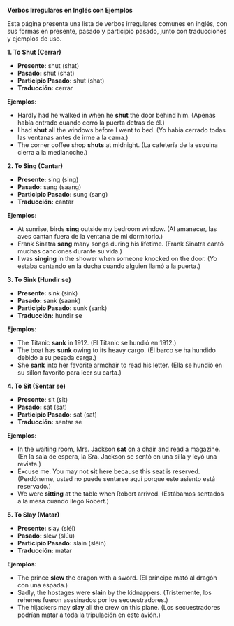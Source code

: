 

**Verbos Irregulares en Inglés con Ejemplos**

Esta página presenta una lista de verbos irregulares comunes en inglés, con sus formas en presente, pasado y participio pasado, junto con traducciones y ejemplos de uso.

**1. To Shut (Cerrar)**

*   **Presente:** shut (shat)
*   **Pasado:** shut (shat)
*   **Participio Pasado:** shut (shat)
*   **Traducción:** cerrar

**Ejemplos:**

*   Hardly had he walked in when he **shut** the door behind him. (Apenas había entrado cuando cerró la puerta detrás de él.)
*   I had **shut** all the windows before I went to bed. (Yo había cerrado todas las ventanas antes de irme a la cama.)
*   The corner coffee shop **shuts** at midnight. (La cafetería de la esquina cierra a la medianoche.)

**2. To Sing (Cantar)**

*   **Presente:** sing (sing)
*   **Pasado:** sang (saang)
*   **Participio Pasado:** sung (sang)
*   **Traducción:** cantar

**Ejemplos:**

*   At sunrise, birds **sing** outside my bedroom window. (Al amanecer, las aves cantan fuera de la ventana de mi dormitorio.)
*   Frank Sinatra **sang** many songs during his lifetime. (Frank Sinatra cantó muchas canciones durante su vida.)
*   I was **singing** in the shower when someone knocked on the door. (Yo estaba cantando en la ducha cuando alguien llamó a la puerta.)

**3. To Sink (Hundir se)**

*   **Presente:** sink (sink)
*   **Pasado:** sank (saank)
*   **Participio Pasado:** sunk (sank)
*   **Traducción:** hundir se

**Ejemplos:**

*   The Titanic **sank** in 1912. (El Titanic se hundió en 1912.)
*   The boat has **sunk** owing to its heavy cargo. (El barco se ha hundido debido a su pesada carga.)
*   She **sank** into her favorite armchair to read his letter. (Ella se hundió en su sillón favorito para leer su carta.)

**4. To Sit (Sentar se)**

*   **Presente:** sit (sit)
*   **Pasado:** sat (sat)
*   **Participio Pasado:** sat (sat)
*   **Traducción:** sentar se

**Ejemplos:**

*   In the waiting room, Mrs. Jackson **sat** on a chair and read a magazine. (En la sala de espera, la Sra. Jackson se sentó en una silla y leyó una revista.)
*   Excuse me. You may not **sit** here because this seat is reserved. (Perdóneme, usted no puede sentarse aquí porque este asiento está reservado.)
*   We were **sitting** at the table when Robert arrived. (Estábamos sentados a la mesa cuando llegó Robert.)

**5. To Slay (Matar)**

*   **Presente:** slay (sléi)
*   **Pasado:** slew (slúu)
*   **Participio Pasado:** slain (sléin)
*   **Traducción:** matar

**Ejemplos:**

*   The prince **slew** the dragon with a sword. (El príncipe mató al dragón con una espada.)
*   Sadly, the hostages were **slain** by the kidnappers. (Tristemente, los rehenes fueron asesinados por los secuestradores.)
*   The hijackers may **slay** all the crew on this plane. (Los secuestradores podrían matar a toda la tripulación en este avión.)

